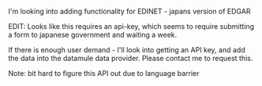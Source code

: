 I'm looking into adding functionality for EDINET - japans version of EDGAR

EDIT: Looks like this requires an api-key, which seems to require submitting a form to japanese government and waiting a week.

If there is enough user demand - I'll look into getting an API key, and add the data into the datamule data provider. Please contact me to request this.

Note: bit hard to figure this API out due to language barrier
